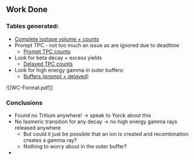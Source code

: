 ## Work Done
### Tables generated:
- [Complete isotope volume + counts](https://imgur.com/a/wuS3Uxf)
- Prompt TPC - not too much an issue as are ignored due to deadtime
	- [Prompt TPC counts](https://imgur.com/a/u417TAB)
- Look for beta decay + excess yields
	- [Delayed TPC counts](https://imgur.com/a/nT14Bd2)
- Look for high energy gamma in outer buffers:
	- [Buffers (prompt + delayed)](https://imgur.com/a/mkr9Toa)

![[WC-Format.pdf]]

### Conclusions
- Found no Tritium anywhere! -> speak to Yorck about this
- No Isomeric transition for any decay -> no high energy gamma rays released anywhere
	- But could it just be possible that an ion is created and recombination creates a gamma ray?
	- Nothing to worry about in the outer buffer?
- 
